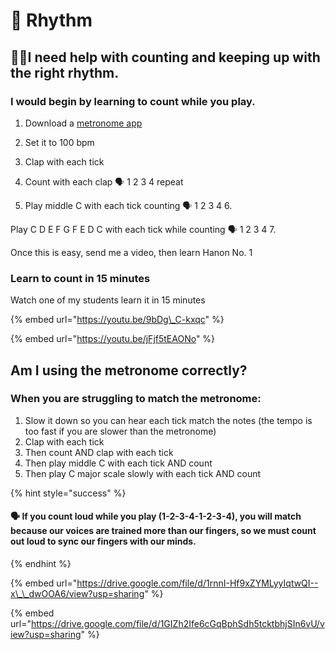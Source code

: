 # 🥁 Rhythm

## 🤷🏽I need help with counting and keeping up with the right rhythm.

### I would begin by learning to count while you play. 

1. Download a [metronome app ](https://www.soundbrenner.com/the-metronome-app)

2. Set it to 100 bpm 

3. Clap with each tick 

4. Count with each clap 🗣️ 1 2 3 4 repeat 

5. Play middle C with each tick counting 🗣️ 1 2 3 4 6. 

Play C D E F G F E D C with each tick while counting 🗣️ 1 2 3 4 7. 

Once this is easy, send me a video, then learn Hanon No. 1

### **Learn to count in 15 minutes** 

Watch one of my students learn it in 15 minutes

{% embed url="https://youtu.be/9bDg\_C-kxqc" %}

{% embed url="https://youtu.be/jFjf5tEAONo" %}

## Am I using the metronome correctly?

### When you are struggling to match the metronome: 

1. Slow it down so you can hear each tick match the notes \(the tempo is too fast if you are slower than the metronome\)
2. Clap with each tick
3. Then count AND clap with each tick
4. Then play middle C with each tick AND count 
5. Then play C major scale slowly with each tick AND count 

{% hint style="success" %}
#### 🗣️ If you count loud while you play \(1-2-3-4-1-2-3-4\), you will match because our voices are trained more than our fingers, so we must count out loud to sync our fingers with our minds.
{% endhint %}

{% embed url="https://drive.google.com/file/d/1rnnI-Hf9xZYMLyyIqtwQI--x\_\_dwOOA6/view?usp=sharing" %}

{% embed url="https://drive.google.com/file/d/1GIZh2Ife6cGqBphSdh5tcktbhjSIn6vU/view?usp=sharing" %}



